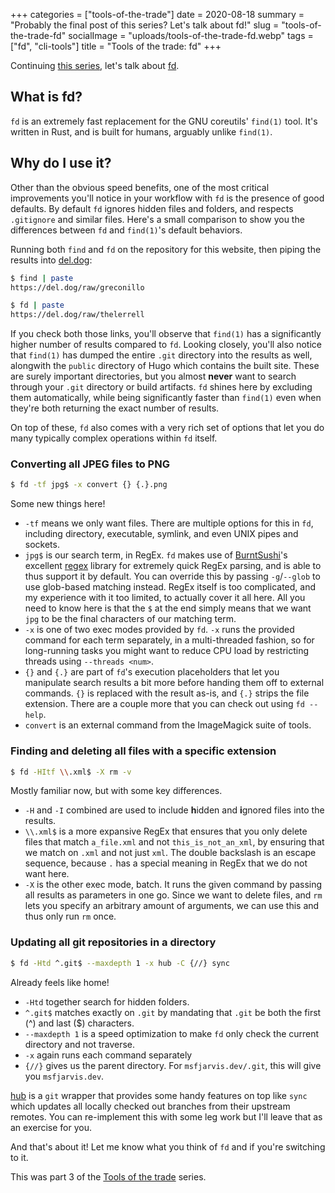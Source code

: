+++
categories = ["tools-of-the-trade"]
date = 2020-08-18
summary = "Probably the final post of this series? Let's talk about fd!"
slug = "tools-of-the-trade-fd"
socialImage = "uploads/tools-of-the-trade-fd.webp"
tags = ["fd", "cli-tools"]
title = "Tools of the trade: fd"
+++

Continuing [this series](/categories/tools-of-the-trade/), let's talk about [fd](https://github.com/sharkdp/fd).

## What is fd?

`fd` is an extremely fast replacement for the GNU coreutils' `find(1)` tool. It's written in Rust, and is built for humans, arguably unlike `find(1)`.

## Why do I use it?

Other than the obvious speed benefits, one of the most critical improvements you'll notice in your workflow with `fd` is the presence of good defaults. By default `fd` ignores hidden files and folders, and respects `.gitignore` and similar files. Here's a small comparison to show you the differences between `fd` and `find(1)`'s default behaviors.

Running both `find` and `fd` on the repository for this website, then piping the results into [del.dog](https://del.dog):

```bash
$ find | paste
https://del.dog/raw/greconillo
```

```bash
$ fd | paste
https://del.dog/raw/thelerrell
```

If you check both those links, you'll observe that `find(1)` has a significantly higher number of results compared to `fd`. Looking closely, you'll also notice that `find(1)` has dumped the entire `.git` directory into the results as well, alongwith the `public` directory of Hugo which contains the built site. These are surely important directories, but you almost **never** want to search through your `.git` directory or build artifacts. `fd` shines here by excluding them automatically, while being significantly faster than `find(1)` even when they're both returning the exact number of results.

On top of these, `fd` also comes with a very rich set of options that let you do many typically complex operations within `fd` itself.

### Converting all JPEG files to PNG

```bash
$ fd -tf jpg$ -x convert {} {.}.png
```

Some new things here!

- `-tf` means we only want files. There are multiple options for this in `fd`, including directory, executable, symlink, and even UNIX pipes and sockets.
- `jpg$` is our search term, in RegEx. `fd` makes use of [BurntSushi](https://github.com/BurntSushi)'s excellent [regex](https://github.com/rust-lang/regex) library for extremely quick RegEx parsing, and is able to thus support it by default. You can override this by passing `-g`/`--glob` to use glob-based matching instead. RegEx itself is too complicated, and my experience with it too limited, to actually cover it all here. All you need to know here is that the `$` at the end simply means that we want `jpg` to be the final characters of our matching term.
- `-x` is one of two exec modes provided by `fd`. `-x` runs the provided command for each term separately, in a multi-threaded fashion, so for long-running tasks you might want to reduce CPU load by restricting threads using `--threads <num>`.
- `{}` and `{.}` are part of `fd`'s execution placeholders that let you manipulate search results a bit more before handing them off to external commands. `{}` is replaced with the result as-is, and `{.}` strips the file extension. There are a couple more that you can check out using `fd --help`.
- `convert` is an external command from the ImageMagick suite of tools.

### Finding and deleting all files with a specific extension

```bash
$ fd -HItf \\.xml$ -X rm -v
```

Mostly familiar now, but with some key differences.

- `-H` and `-I` combined are used to include **h**idden and **i**gnored files into the results.
- `\\.xml$` is a more expansive RegEx that ensures that you only delete files that match `a_file.xml` and not `this_is_not_an_xml`, by ensuring that we match on `.xml` and not just `xml`. The double backslash is an escape sequence, because `.` has a special meaning in RegEx that we do not want here.
- `-X` is the other exec mode, batch. It runs the given command by passing all results as parameters in one go. Since we want to delete files, and `rm` lets you specify an arbitrary amount of arguments, we can use this and thus only run `rm` once.

### Updating all git repositories in a directory

```bash
$ fd -Htd ^.git$ --maxdepth 1 -x hub -C {//} sync
```

Already feels like home!

- `-Htd` together search for hidden folders.
- `^.git$` matches exactly on `.git` by mandating that `.git` be both the first (^) and last ($) characters.
- `--maxdepth 1` is a speed optimization to make `fd` only check the current directory and not traverse.
- `-x` again runs each command separately
- `{//}` gives us the parent directory. For `msfjarvis.dev/.git`, this will give you `msfjarvis.dev`.

[hub](https://hub.github.com) is a `git` wrapper that provides some handy features on top like `sync` which updates all locally checked out branches from their upstream remotes. You can re-implement this with some leg work but I'll leave that as an exercise for you.

And that's about it! Let me know what you think of `fd` and if you're switching to it.

This was part 3 of the [Tools of the trade](/categories/tools-of-the-trade/) series.
